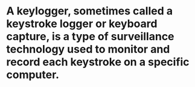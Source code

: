 # A keylogger, sometimes called a keystroke logger or keyboard capture, is a type of surveillance technology used to monitor and record each keystroke on a specific computer.
